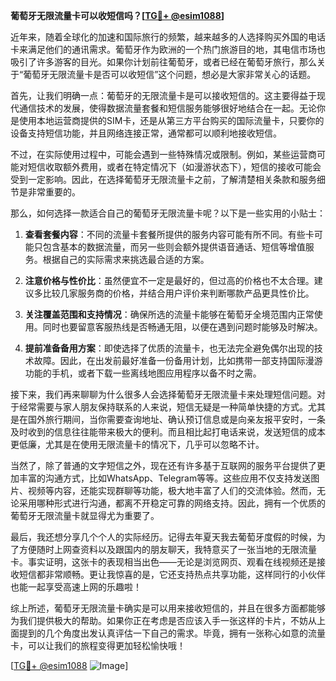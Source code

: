 **葡萄牙无限流量卡可以收短信吗？[[TG💪+ @esim1088](https://t.me/s/esim1088)]**

近年来，随着全球化的加速和国际旅行的频繁，越来越多的人选择购买外国的电话卡来满足他们的通讯需求。葡萄牙作为欧洲的一个热门旅游目的地，其电信市场也吸引了许多游客的目光。如果你计划前往葡萄牙，或者已经在葡萄牙旅行，那么关于“葡萄牙无限流量卡是否可以收短信”这个问题，想必是大家非常关心的话题。

首先，让我们明确一点：葡萄牙的无限流量卡是可以接收短信的。这主要得益于现代通信技术的发展，使得数据流量套餐和短信服务能够很好地结合在一起。无论你是使用本地运营商提供的SIM卡，还是从第三方平台购买的国际流量卡，只要你的设备支持短信功能，并且网络连接正常，通常都可以顺利地接收短信。

不过，在实际使用过程中，可能会遇到一些特殊情况或限制。例如，某些运营商可能对短信收取额外费用，或者在特定情况下（如漫游状态下），短信的接收可能会受到一定影响。因此，在选择葡萄牙无限流量卡之前，了解清楚相关条款和服务细节是非常重要的。

那么，如何选择一款适合自己的葡萄牙无限流量卡呢？以下是一些实用的小贴士：

1. **查看套餐内容**：不同的流量卡套餐所提供的服务内容可能有所不同。有些卡可能只包含基本的数据流量，而另一些则会额外提供语音通话、短信等增值服务。根据自己的实际需求来挑选最合适的方案。

2. **注意价格与性价比**：虽然便宜不一定是最好的，但过高的价格也不太合理。建议多比较几家服务商的价格，并结合用户评价来判断哪款产品更具性价比。

3. **关注覆盖范围和支持情况**：确保所选的流量卡能够在葡萄牙全境范围内正常使用。同时也要留意客服热线是否畅通无阻，以便在遇到问题时能够及时解决。

4. **提前准备备用方案**：即使选择了优质的流量卡，也无法完全避免偶尔出现的技术故障。因此，在出发前最好准备一份备用计划，比如携带一部支持国际漫游功能的手机，或者下载一些离线地图应用程序以备不时之需。

接下来，我们再来聊聊为什么很多人会选择葡萄牙无限流量卡来处理短信问题。对于经常需要与家人朋友保持联系的人来说，短信无疑是一种简单快捷的方式。尤其是在国外旅行期间，当你需要查询地址、确认预订信息或是向亲友报平安时，一条及时收到的信息往往能带来极大的便利。而且相比起打电话来说，发送短信的成本更低廉，尤其是在使用无限流量卡的情况下，几乎可以忽略不计。

当然了，除了普通的文字短信之外，现在还有许多基于互联网的服务平台提供了更加丰富的沟通方式，比如WhatsApp、Telegram等等。这些应用不仅支持发送图片、视频等内容，还能实现群聊等功能，极大地丰富了人们的交流体验。然而，无论采用哪种形式进行沟通，都离不开稳定可靠的网络支持。因此，拥有一个优质的葡萄牙无限流量卡就显得尤为重要了。

最后，我还想分享几个个人的实际经历。记得去年夏天我去葡萄牙度假的时候，为了方便随时上网查资料以及跟国内的朋友聊天，我特意买了一张当地的无限流量卡。事实证明，这张卡的表现相当出色——无论是浏览网页、观看在线视频还是接收短信都非常顺畅。更让我惊喜的是，它还支持热点共享功能，这样同行的小伙伴也能一起享受高速上网的乐趣啦！

综上所述，葡萄牙无限流量卡确实是可以用来接收短信的，并且在很多方面都能够为我们提供极大的帮助。如果你正在考虑是否应该入手一张这样的卡片，不妨从上面提到的几个角度出发认真评估一下自己的需求。毕竟，拥有一张称心如意的流量卡，可以让我们的旅程变得更加轻松愉快哦！

[[TG💪+ @esim1088](https://t.me/s/esim1088) ![Image](https://i.postimg.cc/4NQfJmqS/Snipaste-2025-05-13-00-14-12.png)]